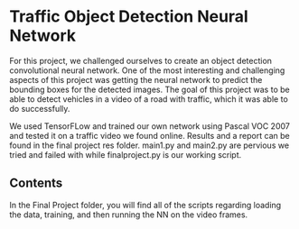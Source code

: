 # Traffic Object Detection Neural Network
For this project, we challenged ourselves to create an object detection convolutional neural network. One of the most interesting and challenging aspects of this project was getting the neural network to predict the bounding boxes for the detected images. The goal of this project was to be able to detect vehicles in a video of a road with traffic, which it was able to do successfully.

We used TensorFLow and trained our own network using Pascal VOC 2007 and tested it on a traffic video we found online. Results and a report can be found in the final project res folder. main1.py and main2.py are pervious we tried and failed with while finalproject.py is our working script.
## Contents
In the Final Project folder, you will find all of the scripts regarding loading the data, training, and then running the NN on the video frames. 
